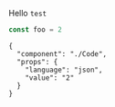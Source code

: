 Hello `test`

```javascript
const foo = 2
```

```component
{
  "component": "./Code",
  "props": {
    "language": "json",
    "value": "2"
  }
}
```
